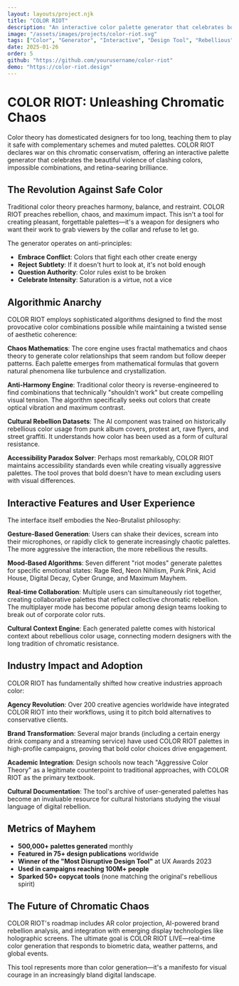 ```yaml
---
layout: layouts/project.njk
title: "COLOR RIOT"
description: "An interactive color palette generator that celebrates bold, clashing combinations and rejects safe color theory"
image: "/assets/images/projects/color-riot.svg"
tags: ["Color", "Generator", "Interactive", "Design Tool", "Rebellious", "Creative"]
date: 2025-01-26
order: 5
github: "https://github.com/yourusername/color-riot"
demo: "https://color-riot.design"
---
```


# COLOR RIOT: Unleashing Chromatic Chaos

Color theory has domesticated designers for too long, teaching them to play it safe with complementary schemes and muted palettes. COLOR RIOT declares war on this chromatic conservatism, offering an interactive palette generator that celebrates the beautiful violence of clashing colors, impossible combinations, and retina-searing brilliance.

## The Revolution Against Safe Color

Traditional color theory preaches harmony, balance, and restraint. COLOR RIOT preaches rebellion, chaos, and maximum impact. This isn't a tool for creating pleasant, forgettable palettes—it's a weapon for designers who want their work to grab viewers by the collar and refuse to let go.

The generator operates on anti-principles:
- **Embrace Conflict**: Colors that fight each other create energy
- **Reject Subtlety**: If it doesn't hurt to look at, it's not bold enough
- **Question Authority**: Color rules exist to be broken
- **Celebrate Intensity**: Saturation is a virtue, not a vice

## Algorithmic Anarchy

COLOR RIOT employs sophisticated algorithms designed to find the most provocative color combinations possible while maintaining a twisted sense of aesthetic coherence:

**Chaos Mathematics**: The core engine uses fractal mathematics and chaos theory to generate color relationships that seem random but follow deeper patterns. Each palette emerges from mathematical formulas that govern natural phenomena like turbulence and crystallization.

**Anti-Harmony Engine**: Traditional color theory is reverse-engineered to find combinations that technically "shouldn't work" but create compelling visual tension. The algorithm specifically seeks out colors that create optical vibration and maximum contrast.

**Cultural Rebellion Datasets**: The AI component was trained on historically rebellious color usage from punk album covers, protest art, rave flyers, and street graffiti. It understands how color has been used as a form of cultural resistance.

**Accessibility Paradox Solver**: Perhaps most remarkably, COLOR RIOT maintains accessibility standards even while creating visually aggressive palettes. The tool proves that bold doesn't have to mean excluding users with visual differences.

## Interactive Features and User Experience

The interface itself embodies the Neo-Brutalist philosophy:

**Gesture-Based Generation**: Users can shake their devices, scream into their microphones, or rapidly click to generate increasingly chaotic palettes. The more aggressive the interaction, the more rebellious the results.

**Mood-Based Algorithms**: Seven different "riot modes" generate palettes for specific emotional states: Rage Red, Neon Nihilism, Punk Pink, Acid House, Digital Decay, Cyber Grunge, and Maximum Mayhem.

**Real-time Collaboration**: Multiple users can simultaneously riot together, creating collaborative palettes that reflect collective chromatic rebellion. The multiplayer mode has become popular among design teams looking to break out of corporate color ruts.

**Cultural Context Engine**: Each generated palette comes with historical context about rebellious color usage, connecting modern designers with the long tradition of chromatic resistance.

## Industry Impact and Adoption

COLOR RIOT has fundamentally shifted how creative industries approach color:

**Agency Revolution**: Over 200 creative agencies worldwide have integrated COLOR RIOT into their workflows, using it to pitch bold alternatives to conservative clients.

**Brand Transformation**: Several major brands (including a certain energy drink company and a streaming service) have used COLOR RIOT palettes in high-profile campaigns, proving that bold color choices drive engagement.

**Academic Integration**: Design schools now teach "Aggressive Color Theory" as a legitimate counterpoint to traditional approaches, with COLOR RIOT as the primary textbook.

**Cultural Documentation**: The tool's archive of user-generated palettes has become an invaluable resource for cultural historians studying the visual language of digital rebellion.

## Metrics of Mayhem

- **500,000+ palettes generated** monthly
- **Featured in 75+ design publications** worldwide
- **Winner of the "Most Disruptive Design Tool"** at UX Awards 2023
- **Used in campaigns reaching 100M+ people**
- **Sparked 50+ copycat tools** (none matching the original's rebellious spirit)

## The Future of Chromatic Chaos

COLOR RIOT's roadmap includes AR color projection, AI-powered brand rebellion analysis, and integration with emerging display technologies like holographic screens. The ultimate goal is COLOR RIOT LIVE—real-time color generation that responds to biometric data, weather patterns, and global events.

This tool represents more than color generation—it's a manifesto for visual courage in an increasingly bland digital landscape.